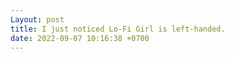 ```yaml
---
Layout: post
title: I just noticed Lo-Fi Girl is left-handed.
date: 2022-09-07 10:16:38 +0700
---
```


